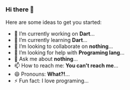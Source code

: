### Hi there 👋

Here are some ideas to get you started:

- 🔭 I’m currently working on **Dart**...
- 🌱 I’m currently learning **Dart**...
- 👯 I’m looking to collaborate on **nothing**...
- 🤔 I’m looking for help with **Programing lang**...
- 💬 Ask me about **nothing**...
- 📫 How to reach me: **You can't reach me**...
- 😄 Pronouns: **What?!**...
- ⚡ Fun fact: I love programing...
